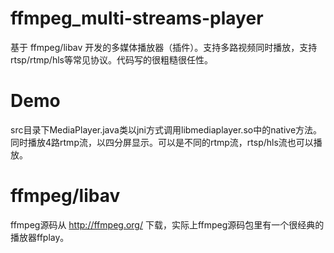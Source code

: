 # ffmpeg_multi-streams-player
基于 ffmpeg/libav 开发的多媒体播放器（插件）。支持多路视频同时播放，支持rtsp/rtmp/hls等常见协议。代码写的很粗糙很任性。
# Demo
src目录下MediaPlayer.java类以jni方式调用libmediaplayer.so中的native方法。同时播放4路rtmp流，以四分屏显示。可以是不同的rtmp流，rtsp/hls流也可以播放。
# ffmpeg/libav
ffmpeg源码从 http://ffmpeg.org/ 下载，实际上ffmpeg源码包里有一个很经典的播放器ffplay。
